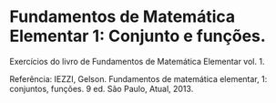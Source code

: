 # Fundamentos de Matemática Elementar 1: Conjunto e funções. 
Exercícios do livro de Fundamentos de Matemática Elementar vol. 1.

Referência: IEZZI, Gelson. Fundamentos de matemática elementar, 1: conjuntos, funções. 9 ed. São Paulo, Atual, 2013.
